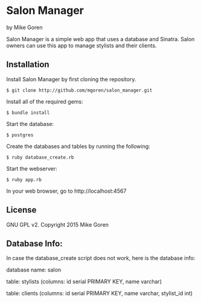 Salon Manager
=============

by Mike Goren

Salon Manager is a simple web app that uses a database and Sinatra. Salon owners can use this app to manage stylists and their clients.

Installation
------------

Install Salon Manager by first cloning the repository.  
```
$ git clone http://github.com/mgoren/salon_manager.git
```

Install all of the required gems:
```
$ bundle install
```

Start the database:
```
$ postgres
```

Create the databases and tables by running the following:
```
$ ruby database_create.rb
```

Start the webserver:
```
$ ruby app.rb
```

In your web browser, go to http://localhost:4567

License
-------

GNU GPL v2. Copyright 2015 Mike Goren


Database Info:
--------------

In case the database_create script does not work, here is the database info:

database name: salon

table: stylists (columns: id serial PRIMARY KEY, name varchar)

table: clients (columns: id serial PRIMARY KEY, name varchar, stylist_id int)
